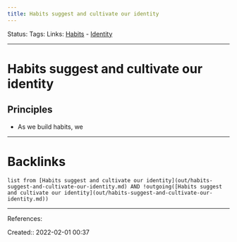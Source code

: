```yaml
---
title: Habits suggest and cultivate our identity
---
```

Status: 
Tags: 
Links: [Habits](out/habits.md) - [Identity](out/identity.md)
___
# Habits suggest and cultivate our identity
## Principles
- As we build habits, we 
___
# Backlinks
```dataview
list from [Habits suggest and cultivate our identity](out/habits-suggest-and-cultivate-our-identity.md) AND !outgoing([Habits suggest and cultivate our identity](out/habits-suggest-and-cultivate-our-identity.md))
```
___
References:

Created:: 2022-02-01 00:37
